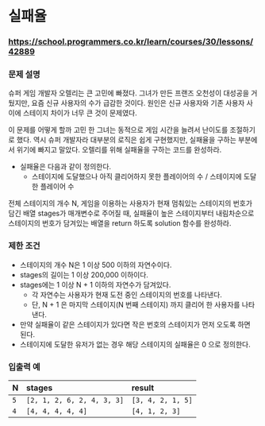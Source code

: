 # 실패율

### https://school.programmers.co.kr/learn/courses/30/lessons/42889

### 문제 설명

슈퍼 게임 개발자 오렐리는 큰 고민에 빠졌다. 그녀가 만든 프랜즈 오천성이 대성공을 거뒀지만, 요즘 신규 사용자의 수가 급감한 것이다. 원인은 신규 사용자와 기존 사용자 사이에 스테이지 차이가 너무 큰 것이 문제였다.

이 문제를 어떻게 할까 고민 한 그녀는 동적으로 게임 시간을 늘려서 난이도를 조절하기로 했다. 역시 슈퍼 개발자라 대부분의 로직은 쉽게 구현했지만, 실패율을 구하는 부분에서 위기에 빠지고 말았다. 오렐리를 위해 실패율을 구하는 코드를 완성하라.

-   실패율은 다음과 같이 정의한다.
    -   스테이지에 도달했으나 아직 클리어하지 못한 플레이어의 수 / 스테이지에 도달한 플레이어 수

전체 스테이지의 개수 N, 게임을 이용하는 사용자가 현재 멈춰있는 스테이지의 번호가 담긴 배열 stages가 매개변수로 주어질 때, 실패율이 높은 스테이지부터 내림차순으로 스테이지의 번호가 담겨있는 배열을 return 하도록 solution 함수를 완성하라.

### 제한 조건

-   스테이지의 개수 N은 1 이상 500 이하의 자연수이다.
-   stages의 길이는 1 이상 200,000 이하이다.
-   stages에는 1 이상 N + 1 이하의 자연수가 담겨있다.
    -   각 자연수는 사용자가 현재 도전 중인 스테이지의 번호를 나타낸다.
    -   단, N + 1 은 마지막 스테이지(N 번째 스테이지) 까지 클리어 한 사용자를 나타낸다.
-   만약 실패율이 같은 스테이지가 있다면 작은 번호의 스테이지가 먼저 오도록 하면 된다.
-   스테이지에 도달한 유저가 없는 경우 해당 스테이지의 실패율은 0 으로 정의한다.

### 입출력 예

| N   | stages                     | result            |
| :-- | :------------------------- | :---------------- |
| `5` | `[2, 1, 2, 6, 2, 4, 3, 3]` | `[3, 4, 2, 1, 5]` |
| `4` | `[4, 4, 4, 4, 4]`          | `[4, 1, 2, 3]`    |
